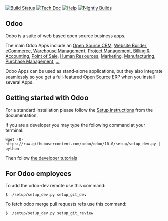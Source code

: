 [![Build Status](http://runbot.odoo.com/runbot/badge/flat/1/10.0.svg)](http://runbot.odoo.com/runbot)
[![Tech Doc](http://img.shields.io/badge/10.0-docs-875A7B.svg?style=flat)](http://www.odoo.com/documentation/10.0)
[![Help](http://img.shields.io/badge/10.0-help-875A7B.svg?style=flat)](https://www.odoo.com/forum/help-1)
[![Nightly Builds](http://img.shields.io/badge/10.0-nightly-875A7B.svg?style=flat)](http://nightly.odoo.com/)

Odoo
----

Odoo is a suite of web based open source business apps.

The main Odoo Apps include an <a href="https://www.odoo.com/page/crm">Open Source CRM</a>,
<a href="https://www.odoo.com/page/website-builder">Website Builder</a>,
<a href="https://www.odoo.com/page/e-commerce">eCommerce</a>,
<a href="https://www.odoo.com/page/warehouse">Warehouse Management</a>,
<a href="https://www.odoo.com/page/project-management">Project Management</a>,
<a href="https://www.odoo.com/page/accounting">Billing &amp; Accounting</a>,
<a href="https://www.odoo.com/page/point-of-sale">Point of Sale</a>,
<a href="https://www.odoo.com/page/employees">Human Resources</a>,
<a href="https://www.odoo.com/page/lead-automation">Marketing</a>,
<a href="https://www.odoo.com/page/manufacturing">Manufacturing</a>,
<a href="https://www.odoo.com/page/purchase">Purchase Management</a>,
<a href="https://www.odoo.com/#apps">...</a>

Odoo Apps can be used as stand-alone applications, but they also integrate seamlessly so you get
a full-featured <a href="https://www.odoo.com">Open Source ERP</a> when you install several Apps.


Getting started with Odoo
-------------------------
For a standard installation please follow the <a href="https://www.odoo.com/documentation/10.0/setup/install.html">Setup instructions</a>
from the documentation.

If you are a developer you may type the following command at your terminal:

    wget -O- https://raw.githubusercontent.com/odoo/odoo/10.0/setup/setup_dev.py | python

Then follow <a href="https://www.odoo.com/documentation/10.0/tutorials.html">the developer tutorials</a>


For Odoo employees
------------------

To add the odoo-dev remote use this command:

    $ ./setup/setup_dev.py setup_git_dev

To fetch odoo merge pull requests refs use this command:

    $ ./setup/setup_dev.py setup_git_review


